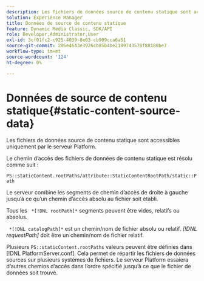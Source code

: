 ```yaml
---
description: Les fichiers de données source de contenu statique sont accessibles uniquement par le serveur Platform.
solution: Experience Manager
title: Données de source de contenu statique
feature: Dynamic Media Classic, SDK/API
role: Developer,Administrator,User
exl-id: 3cf01fc2-c925-4039-8e03-cb909cca6a51
source-git-commit: 206e4643e3926cb85b4be2189743578f88180be7
workflow-type: tm+mt
source-wordcount: '124'
ht-degree: 0%

---
```


# Données de source de contenu statique{#static-content-source-data}

Les fichiers de données source de contenu statique sont accessibles uniquement par le serveur Platform.

Le chemin d’accès des fichiers de données de contenu statique est résolu comme suit :

`PS::staticContent.rootPaths/attribute::StaticContentRootPath/static::Path`

Le serveur combine les segments de chemin d’accès de droite à gauche jusqu’à ce qu’un chemin d’accès absolu au fichier soit établi.

Tous les ` *[!DNL rootPath]*` segments peuvent être vides, relatifs ou absolus.

` *[!DNL catalogPath]*` est un chemin/nom de fichier absolu ou relatif. *[!DNL requestPath]* doit être un chemin/nom de fichier relatif.

Plusieurs `PS::staticContent.rootPaths` valeurs peuvent être définies dans [!DNL PlatformServer.conf]. Cela permet de répartir les fichiers de données sources sur plusieurs systèmes de fichiers. Le serveur Platform essaiera d’autres chemins d’accès dans l’ordre spécifié jusqu’à ce que le fichier de données soit trouvé.
